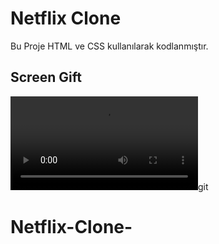 <h1>Netflix Clone </h1>

Bu Proje HTML ve CSS kullanılarak kodlanmıştır. 

<h2>Screen Gift </h2>

![](net.git.mov)git
# Netflix-Clone-
